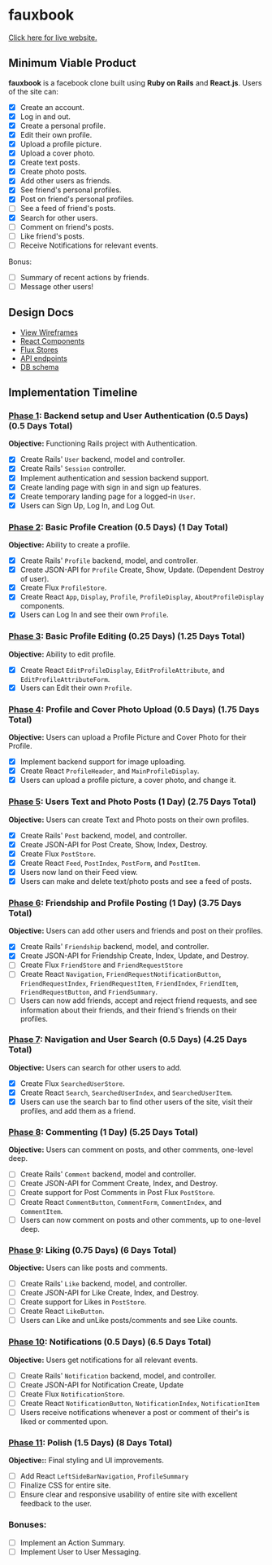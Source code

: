 # fauxbook

[Click here for live website.][live-link]

[live-link]: http://fauxbook.danphillips.io

## Minimum Viable Product

**fauxbook** is a facebook clone built using **Ruby on Rails** and **React.js**. Users of the site can:

- [x] Create an account.
- [x] Log in and out.
- [x] Create a personal profile.
- [x] Edit their own profile.
- [x] Upload a profile picture.
- [x] Upload a cover photo.
- [x] Create text posts.
- [x] Create photo posts.
- [x] Add other users as friends.
- [x] See friend's personal profiles.
- [x] Post on friend's personal profiles.
- [ ] See a feed of friend's posts.
- [x] Search for other users.
- [ ] Comment on friend's posts.
- [ ] Like friend's posts.
- [ ] Receive Notifications for relevant events.

Bonus:
- [ ] Summary of recent actions by friends.
- [ ] Message other users!

## Design Docs
* [View Wireframes][views]
* [React Components][components]
* [Flux Stores][stores]
* [API endpoints][api-endpoints]
* [DB schema][schema]

[views]: ./docs/views.md
[components]: ./docs/components.md
[stores]: ./docs/stores.md
[api-endpoints]: ./docs/api-endpoints.md
[schema]: ./docs/schema.md

## Implementation Timeline

### [Phase 1][phase-one]: Backend setup and User Authentication (0.5 Days) (0.5 Days Total)

**Objective:** Functioning Rails project with Authentication.

- [x] Create Rails' `User` backend, model and controller.
- [x] Create Rails' `Session` controller.
- [x] Implement authentication and session backend support.
- [x] Create landing page with sign in and sign up features.
- [x] Create temporary landing page for a logged-in `User`.
- [x] Users can Sign Up, Log In, and Log Out.

### [Phase 2][phase-two]: Basic Profile Creation (0.5 Days) (1 Day Total)

**Objective:** Ability to create a profile.

- [x] Create Rails' `Profile` backend, model, and controller.
- [x] Create JSON-API for `Profile` Create, Show, Update. (Dependent Destroy of user).
- [x] Create Flux `ProfileStore`.
- [x] Create React `App`, `Display`, `Profile`, `ProfileDisplay`, `AboutProfileDisplay` components.
- [x] Users can Log In and see their own `Profile`.

### [Phase 3][phase-three]: Basic Profile Editing (0.25 Days) (1.25 Days Total)

**Objective:** Ability to edit profile.

- [x] Create React `EditProfileDisplay`, `EditProfileAttribute`, and `EditProfileAttributeForm`.
- [x] Users can Edit their own `Profile`.

### [Phase 4][phase-four]: Profile and Cover Photo Upload (0.5 Days) (1.75 Days Total)

**Objective:** Users can upload a Profile Picture and Cover Photo for their Profile.

- [x] Implement backend support for image uploading.
- [x] Create React `ProfileHeader`, and `MainProfileDisplay`.
- [x] Users can upload a profile picture, a cover photo, and change it.

### [Phase 5][phase-five]: Users Text and Photo Posts (1 Day) (2.75 Days Total)

**Objective:** Users can create Text and Photo posts on their own profiles.

- [x] Create Rails' `Post` backend, model, and controller.
- [x] Create JSON-API for Post Create, Show, Index, Destroy.
- [x] Create Flux `PostStore`.
- [x] Create React `Feed`, `PostIndex`, `PostForm`, and `PostItem`.
- [x] Users now land on their Feed view.
- [x] Users can make and delete text/photo posts and see a feed of posts.

### [Phase 6][phase-six]: Friendship and Profile Posting (1 Day) (3.75 Days Total)

**Objective:** Users can add other users and friends and post on their profiles.

- [x] Create Rails' `Friendship` backend, model, and controller.
- [x] Create JSON-API for Friendship Create, Index, Update, and Destroy.
- [ ] Create Flux `FriendStore` and `FriendRequestStore`
- [ ] Create React `Navigation`, `FriendRequestNotificationButton`, `FriendRequestIndex`, `FriendRequestItem`, `FriendIndex`, `FriendItem`, `FriendRequestButton`, and `FriendSummary`.
- [ ] Users can now add friends, accept and reject friend requests, and see information about their friends, and their friend's friends on their profiles.

### [Phase 7][phase-seven]: Navigation and User Search (0.5 Days) (4.25 Days Total)

**Objective:** Users can search for other users to add.

- [x] Create Flux `SearchedUserStore`.
- [x] Create React `Search`, `SearchedUserIndex`, and `SearchedUserItem`.
- [x] Users can use the search bar to find other users of the site, visit their profiles, and add them as a friend.

### [Phase 8][phase-eight]: Commenting (1 Day) (5.25 Days Total)

**Objective:** Users can comment on posts, and other comments, one-level deep.

- [ ] Create Rails' `Comment` backend, model and controller.
- [ ] Create JSON-API for Comment Create, Index, and Destroy.
- [ ] Create support for Post Comments in Post Flux `PostStore`.
- [ ] Create React `CommentButton`, `CommentForm`, `CommentIndex`, and `CommentItem`.
- [ ] Users can now comment on posts and other comments, up to one-level deep.

### [Phase 9][phase-nine]: Liking (0.75 Days) (6 Days Total)

**Objective:** Users can like posts and comments.

- [ ] Create Rails' `Like` backend, model, and controller.
- [ ] Create JSON-API for Like Create, Index, and Destroy.
- [ ] Create support for Likes in `PostStore`.
- [ ] Create React `LikeButton`.
- [ ] Users can Like and unLike posts/comments and see Like counts.

### [Phase 10][phase-ten]: Notifications (0.5 Days) (6.5 Days Total)

**Objective:** Users get notifications for all relevant events.

- [ ] Create Rails' `Notification` backend, model, and controller.
- [ ] Create JSON-API for Notification Create, Update
- [ ] Create Flux `NotificationStore`.
- [ ] Create React `NotificationButton`, `NotificationIndex`, `NotificationItem`
- [ ] Users receive notifications whenever a post or comment of their's is liked or commented upon.

### [Phase 11][phase-eleven]: Polish (1.5 Days) (8 Days Total)

**Objective::** Final styling and UI improvements.

- [ ] Add React `LeftSideBarNavigation`, `ProfileSummary`
- [ ] Finalize CSS for entire site.
- [ ] Ensure clear and responsive usability of entire site with excellent feedback to the user.

### Bonuses:

- [ ] Implement an Action Summary.
- [ ] Implement User to User Messaging.

[phase-one]: ./docs/phases/phase1.md
[phase-two]: ./docs/phases/phase2.md
[phase-three]: ./docs/phases/phase3.md
[phase-four]: ./docs/phases/phase4.md
[phase-five]: ./docs/phases/phase5.md
[phase-six]: ./docs/phases/phase6.md
[phase-seven]: ./docs/phases/phase7.md
[phase-eight]: ./docs/phases/phase8.md
[phase-nine]: ./docs/phases/phase9.md
[phase-ten]: ./docs/phases/phase10.md
[phase-eleven]: ./docs/phases/phase11.md
